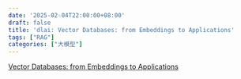 ```yaml
---
date: '2025-02-04T22:00:00+08:00'
draft: false
title: 'dlai: Vector Databases: from Embeddings to Applications'
tags: ["RAG"]
categories: ["大模型"]
---
```


[Vector Databases: from Embeddings to Applications](https://xves6ft58q.feishu.cn/docx/BjKEd7ag0on00rxRf2wcAb9dnqb?from=from_copylink)
